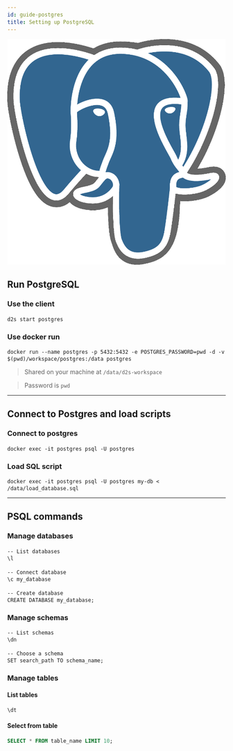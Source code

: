 ```yaml
---
id: guide-postgres
title: Setting up PostgreSQL
---
```


[![](/img/postgresql_logo.png)](https://www.postgresql.org/)

## Run PostgreSQL

### Use the client

```shell
d2s start postgres
```

### Use docker run

```shell
docker run --name postgres -p 5432:5432 -e POSTGRES_PASSWORD=pwd -d -v $(pwd)/workspace/postgres:/data postgres
```

> Shared on your machine at `/data/d2s-workspace`

> Password is `pwd`

---

## Connect to Postgres and load scripts

### Connect to postgres
```shell
docker exec -it postgres psql -U postgres
```

### Load SQL script
```shell
docker exec -it postgres psql -U postgres my-db < /data/load_database.sql
```

---

## PSQL commands

### Manage databases
```plsql
-- List databases
\l

-- Connect database
\c my_database

-- Create database
CREATE DATABASE my_database;
```

### Manage schemas
```plsql
-- List schemas
\dn

-- Choose a schema
SET search_path TO schema_name;
```

### Manage tables

#### List tables

```plsql
\dt
```

#### Select from table

```sql
SELECT * FROM table_name LIMIT 10; 
```